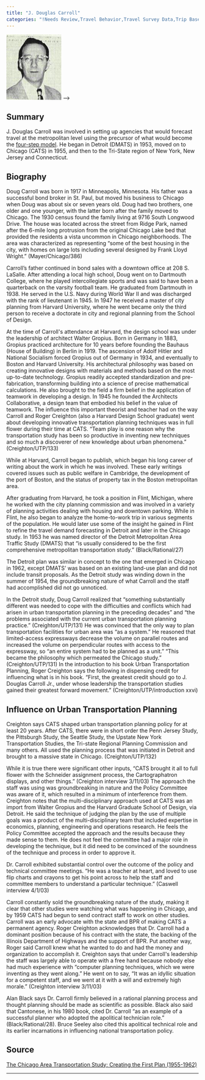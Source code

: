 ```yaml
---
title: "J. Douglas Carroll"
categories: "!Needs Review,Travel Behavior,Travel Survey Data,Trip Based Models,Urban And Metropolitan Models"
---
```


![](JDouglasCarroll.png "fig:") --&gt;

Summary
-------

J. Douglas Carroll was involved in setting up agencies that would forecast travel at the metropolitan level using the precursor of what would become the [four-step model](Trip-Based_Models). He began in Detroit (DMATS) in 1953, moved on to Chicago (CATS) in 1955, and then to the Tri-State region of New York, New Jersey and Connecticut.

Biography
---------

Doug Carroll was born in 1917 in Minneapolis, Minnesota. His father was a successful bond broker in St. Paul, but moved his business to Chicago when Doug was about six or seven years old. Doug had two brothers, one older and one younger, with the latter born after the family moved to Chicago. The 1930 census found the family living at 9716 South Longwood Drive. The house was located across the street from Ridge Park, named after the 6-mile long protrusion from the original Chicago Lake bed that provided the residents a vista uncommon in Chicago neighborhoods. The area was characterized as representing “some of the best housing in the city, with homes on large lots including several designed by Frank Lloyd Wright.” (Mayer/Chicago/386)

Carroll’s father continued in bond sales with a downtown office at 208 S. LaSalle. After attending a local high school, Doug went on to Dartmouth College, where he played intercollegiate sports and was said to have been a quarterback on the varsity football team. He graduated from Dartmouth in 1938. He served in the U.S. Navy during World War II and was discharged with the rank of lieutenant in 1945. In 1947 he received a master of city planning from Harvard University, where he went became only the third person to receive a doctorate in city and regional planning from the School of Design.

At the time of Carroll's attendance at Harvard, the design school was under the leadership of architect Walter Gropius. Born in Germany in 1883, Gropius practiced architecture for 10 years before founding the Bauhaus (House of Building) in Berlin in 1919. The ascension of Adolf Hitler and National Socialism forced Gropius out of Germany in 1934, and eventually to Boston and Harvard University. His architectural philosophy was based on creating innovative designs with materials and methods based on the most up-to-date technology. Gropius readily accepted standardization and pre-fabrication, transforming building into a science of precise mathematical calculations. He also brought to the field a firm belief in the application of teamwork in developing a design. In 1945 he founded the Architects Collaborative, a design team that embodied his belief in the value of teamwork. The influence this important theorist and teacher had on the way Carroll and Roger Creighton (also a Harvard Design School graduate) went about developing innovative transportation planning techniques was in full flower during their time at CATS. “Team play is one reason why the transportation study has been so productive in inventing new techniques and so much a discoverer of new knowledge about urban phenomena.” (Creighton/UTP/133)

While at Harvard, Carroll began to publish, which began his long career of writing about the work in which he was involved. These early writings covered issues such as public welfare in Cambridge, the development of the port of Boston, and the status of property tax in the Boston metropolitan area.

After graduating from Harvard, he took a position in Flint, Michigan, where he worked with the city planning commission and was involved in a variety of planning activities dealing with housing and downtown parking. While in Flint, he also began to analyze the home-to-work trip in various segments of the population. He would later use some of the insight he gained in Flint to refine the travel demand forecasting in Detroit and later in the Chicago study. In 1953 he was named director of the Detroit Metropolitan Area Traffic Study (DMATS) that “is usually considered to be the first comprehensive metropolitan transportation study.” (Black/Rational/27)

The Detroit plan was similar in concept to the one that emerged in Chicago in 1962, except DMATS’ was based on an existing land-use plan and did not include transit proposals.
As the Detroit study was winding down in the summer of 1954, the groundbreaking nature of what Carroll and the staff had accomplished did not go unnoticed.

In the Detroit study, Doug Carroll realized that “something substantially different was needed to cope with the difficulties and conflicts which had arisen in urban transportation planning in the preceding decades” and “the problems associated with the current urban transportation planning practice.” (Creighton/UTP/131) He was convinced that the only way to plan transportation facilities for urban area was “as a system.” He reasoned that limited-access expressways decrease the volume on parallel routes and increased the volume on perpendicular routes with access to the expressway, so “an entire system had to be planned as a unit.” “This became the philosophy which permeated the Chicago study.” (Creighton/UTP/131)
In the introduction to his book Urban Transportation Planning, Roger Creighton says the following in dispensing credit for influencing what is in his book. “First, the greatest credit should go to J. Douglas Carroll Jr., under whose leadership the transportation studies gained their greatest forward movement.” (Creighton/UTP/introduction xxvi)

Influence on Urban Transportation Planning
------------------------------------------

Creighton says CATS shaped urban transportation planning policy for at least 20 years. After CATS, there were in short order the Penn Jersey Study, the Pittsburgh Study, the Seattle Study, the Upstate New York Transportation Studies, the Tri-state Regional Planning Commission and many others. All used the planning process that was initiated in Detroit and brought to a massive state in Chicago. (Creighton/UTP/132)

While it is true there were significant other inputs, “CATS brought it all to full flower with the Schneider assignment process, the Cartographatron displays, and other things.” (Creighton interview 3/11/03) The approach the staff was using was groundbreaking in nature and the Policy Committee was aware of it, which resulted in a minimum of interference from them. Creighton notes that the multi-disciplinary approach used at CATS was an import from Walter Gropius and the Harvard Graduate School of Design, via Detroit. He said the technique of judging the plan by the use of multiple goals was a product of the multi-disciplinary team that included expertise in economics, planning, engineering and operations research. He feels the Policy Committee accepted the approach and the results because they made sense to them. He does not feel the committee had a major role in developing the technique, but it did need to be convinced of the soundness of the technique and process in order to approve it.

Dr. Carroll exhibited substantial control over the outcome of the policy and technical committee meetings. “He was a teacher at heart, and loved to use flip charts and crayons to get his point across to help the staff and committee members to understand a particular technique.” (Caswell
interview 4/1/03)

Carroll constantly sold the groundbreaking nature of the study, making it clear that other studies were watching what was happening in Chicago, and by 1959 CATS had begun to send contract staff to work on other studies. Carroll was an early advocate with the state and BPR of making CATS a permanent agency. Roger Creighton acknowledges that Dr. Carroll had a dominant position because of his contract with the state, the backing of the Illinois Department of Highways and the support of BPR. Put another way, Roger said Carroll knew what he wanted to do and had the money and organization to accomplish it. Creighton says that under Carroll's leadership the staff was largely able to operate with a free hand because nobody else had much experience with “computer planning techniques, which we were inventing as they went along.” He went on to say, “It was an idyllic situation for a competent staff, and we went at it with a will and extremely high morale.” (Creighton interview 3/11/03)

Alan Black says Dr. Carroll firmly believed in a rational planning process and thought planning should be made as scientific as possible. Black also said that Cantonese, in his 1980 book, cited Dr. Carroll “as an example of a successful planner who adopted the apolitical technician role.” (Black/Rational/28). Bruce Seeley also cited this apolitical technical role and its earlier incarnations in influencing national transportation policy.

Source
------

[The Chicago Area Transportation Study: Creating the First Plan (1955-1962)](The_Chicago_Area_Transportation_Study:_Creating_the_First_Plan_(1955-1962))

------------------------------------------------------------------------


